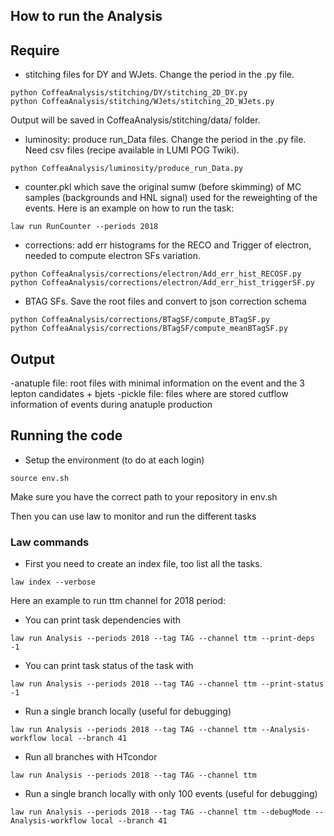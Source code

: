 ## How to run the Analysis 

##  Require

- stitching files for DY and WJets. Change the period in the .py file.
```shell
python CoffeaAnalysis/stitching/DY/stitching_2D_DY.py
python CoffeaAnalysis/stitching/WJets/stitching_2D_WJets.py
```
Output will be saved in CoffeaAnalysis/stitching/data/ folder.

- luminosity: produce run_Data files. Change the period in the .py file. Need csv files (recipe available in LUMI POG Twiki).
```shell
python CoffeaAnalysis/luminosity/produce_run_Data.py
```

- counter.pkl which save the original sumw (before skimming) of MC samples (backgrounds and HNL signal) used for the reweighting of the events. Here is an example on how to run the task:
```shell
law run RunCounter --periods 2018
```

- corrections: add err histograms for the RECO and Trigger of electron, needed to compute electron SFs variation.
```shell
python CoffeaAnalysis/corrections/electron/Add_err_hist_RECOSF.py
python CoffeaAnalysis/corrections/electron/Add_err_hist_triggerSF.py
```

- BTAG SFs. Save the root files and convert to json correction schema
```shell
python CoffeaAnalysis/corrections/BTagSF/compute_BTagSF.py
python CoffeaAnalysis/corrections/BTagSF/compute_meanBTagSF.py
```

##  Output

-anatuple file: root files with minimal information on the event and the 3 lepton candidates + bjets
-pickle file: files where are stored cutflow information of events during anatuple production

##  Running the code

- Setup the environment (to do at each login)
```shell
source env.sh
```
Make sure you have the correct path to your repository in env.sh

Then you can use law to monitor and run the different tasks

### Law commands

- First you need to create an index file, too list all the tasks.
```shell
law index --verbose
```

Here an example to run ttm channel for 2018 period:

- You can print task dependencies with
```shell
law run Analysis --periods 2018 --tag TAG --channel ttm --print-deps -1
```

- You can print task status of the task with
```shell
law run Analysis --periods 2018 --tag TAG --channel ttm --print-status -1
```

- Run a single branch locally (useful for debugging)
```shell
law run Analysis --periods 2018 --tag TAG --channel ttm --Analysis-workflow local --branch 41
```

- Run all branches with HTcondor
```shell
law run Analysis --periods 2018 --tag TAG --channel ttm
```

- Run a single branch locally with only 100 events (useful for debugging)
```shell
law run Analysis --periods 2018 --tag TAG --channel ttm --debugMode --Analysis-workflow local --branch 41
```